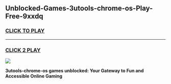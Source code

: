 
## Unblocked-Games-3utools-chrome-os-Play-Free-9xxdq
<h3>
<a href="https://premium76.site?title=3utools-chrome-os&ref=23A">CLICK TO PLAY</a></h3>
<hr>

<h3>
<a href="https://premium76.site?title=3utools-chrome-os&ref=23A">CLICK 2 PLAY</a>
  
</h3>

<a href="https://premium76.site?title=3utools-chrome-os&ref=23A"><img src="https://clearcache.store/games.png"></a>


**3utools-chrome-os games unblocked: Your Gateway to Fun and Accessible Online Gaming**
